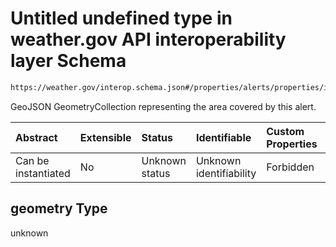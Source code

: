 # Untitled undefined type in weather.gov API interoperability layer Schema

```txt
https://weather.gov/interop.schema.json#/properties/alerts/properties/items/items/properties/geometry
```

GeoJSON GeometryCollection representing the area covered by this alert.

| Abstract            | Extensible | Status         | Identifiable            | Custom Properties | Additional Properties | Access Restrictions | Defined In                                                                                                 |
| :------------------ | :--------- | :------------- | :---------------------- | :---------------- | :-------------------- | :------------------ | :--------------------------------------------------------------------------------------------------------- |
| Can be instantiated | No         | Unknown status | Unknown identifiability | Forbidden         | Allowed               | none                | [interop-layer.schema.json\*](../../../api-interop-layer/interop-layer.schema.json "open original schema") |

## geometry Type

unknown
